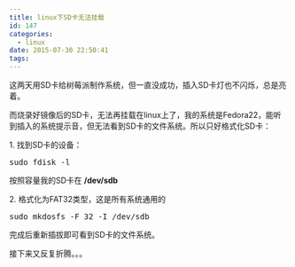 ```yaml
---
title: linux下SD卡无法挂载
id: 147
categories:
  - linux
date: 2015-07-30 22:50:41
tags:
---
```


这两天用SD卡给树莓派制作系统，但一直没成功，插入SD卡灯也不闪烁，总是亮着。

而烧录好镜像后的SD卡，无法再挂载在linux上了，我的系统是Fedora22，能听到插入的系统提示音，但无法看到SD卡的文件系统。所以只好格式化SD卡：

1\. 找到SD卡的设备：
<pre>sudo fdisk -l</pre>
按照容量我的SD卡在 **/dev/sdb**

2\. 格式化为FAT32类型，这是所有系统通用的
<pre>sudo mkdosfs -F 32 -I /dev/sdb</pre>
完成后重新插拔即可看到SD卡的文件系统。

接下来又反复折腾。。。